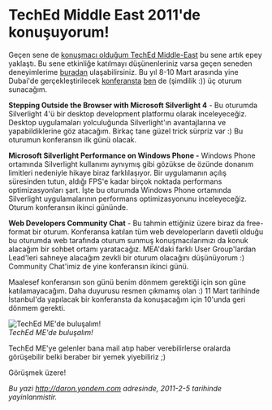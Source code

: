 # TechEd Middle East 2011'de konuşuyorum!
Geçen sene de [konuşmacı olduğum TechEd
Middle-East](http://daron.yondem.com/tr/post/6110df43-11cd-4c54-8227-4bdfe98e5dc3)
bu sene artık epey yaklaştı. Bu sene etkinliğe katılmayı düşünenleriniz
varsa geçen seneden deneyimlerime
[buradan](http://daron.yondem.com/tr/post/1c3d0743-2a95-4997-9088-887ed944ff6c)
ulaşabilirsiniz. Bu yıl 8-10 Mart arasında yine Dubai'de
gerçekleştirilecek [konferansta](http://www.teched.ae/)
[ben](http://www.teched.ae/speakers.aspx#Daron%20Yondem) de (şimdilik
:)) üç oturum sunacağım.

**Stepping Outside the Browser with Microsoft Silverlight 4** - Bu
oturumda Silverlight 4'ü bir desktop development platformu olarak
inceleyeceğiz. Desktop uygulamaları yolculuğunda Silverlight'ın
avantajlarına ve yapabildiklerine göz atacağım. Birkaç tane güzel trick
sürpriz var :) Bu oturumun konferansın ilk günü olacak.

**Microsoft Silverlight Performance on Windows Phone -** Windows Phone
ortamında Silverlight kullanımı aynıymış gibi gözükse de özünde donanım
limitleri nedeniyle hikaye biraz farklılaşıyor. Bir uygulamanın açılış
süresinden tutun, aldığı FPS'e kadar birçok noktada performans
optimizasyonları şart. İşte bu oturumda Windows Phone ortamında
Silverlight uygulamalarının performans optimizasyonunu inceleyeceğiz.
Oturum konferansın ikinci gününde.

**Web Developers Community Chat** - Bu tahmin ettiğiniz üzere biraz da
free-format bir oturum. Konferansa katılan tüm web developerların
davetli olduğu bu oturumda web tarafında oturum sunmuş konuşmacılarımızı
da konuk alacağım bir sohbet ortamı yaratacağız. MEA'daki farklı User
Group'lardan Lead'leri sahneye alacağım zevkli bir oturum olacağını
düşünüyorum :) Community Chat'imiz de yine konferansın ikinci günü.

Maalesef konferansın son günü benim dönmem gerektiği için son güne
katılamayacağım. Daha duyurusu resmen çıkmamış olan :) 11 Mart tarihinde
İstanbul'da yapılacak bir konferansta da konuşacağım için 10'unda geri
dönmem gerekti.

![TechEd ME'de
buluşalım!](media/TechEd_Middle_East_2011_de_konusuyorum/04022011_4.jpg)\
*TechEd ME'de buluşalım!*

TechEd ME'ye gelenler bana mail atıp haber verebilirlerse oralarda
görüşebilir belki beraber bir yemek yiyebiliriz ;)

Görüşmek üzere!



*Bu yazi http://daron.yondem.com adresinde, 2011-2-5 tarihinde yayinlanmistir.*
